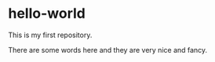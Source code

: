 # hello-world
This is my first repository.

There are some words here and they are very nice and fancy.
